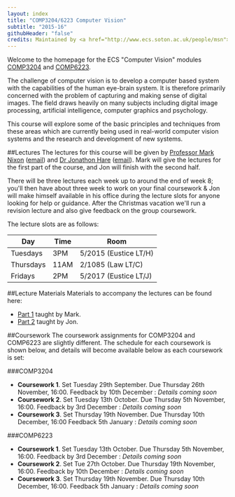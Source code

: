 ```yaml
---
layout: index
title: "COMP3204/6223 Computer Vision"
subtitle: "2015-16"
githubHeader: "false"
credits: Maintained by <a href="http://www.ecs.soton.ac.uk/people/msn">Professor Mark Nixon</a> and <a href="http://www.ecs.soton.ac.uk/people/jsh2">Dr Jonathon Hare</a>.
---
```


Welcome to the homepage for the ECS "Computer Vision" modules [COMP3204](https://secure.ecs.soton.ac.uk/module/COMP3204) and [COMP6223](https://secure.ecs.soton.ac.uk/module/COMP6223).

The challenge of computer vision is to develop a computer based system with the capabilities of the human eye-brain system. It is therefore primarily concerned with the problem of capturing and making sense of digital images. The field draws heavily on many subjects including digital image processing, artificial intelligence, computer graphics and psychology.

This course will explore some of the basic principles and techniques from these areas which are currently being used in real-world computer vision systems and the research and development of new systems.

##Lectures
The lectures for this course will be given by [Professor Mark Nixon](http://www.ecs.soton.ac.uk/people/msn) ([email](mailto:msn@ecs.soton.ac.uk)) and <a href="http://www.ecs.soton.ac.uk/people/jsh2">Dr Jonathon Hare</a> ([email](mailto:jsh2@ecs.soton.ac.uk)). Mark will give the lectures for the first part of the course, and Jon will finish with the second half. 

There will be three lectures each week up to around the end of week 8; you'll then have about three week to work on your final coursework & Jon will make himself available in his office during the lecture slots for anyone looking for help or guidance. After the Christmas vacation we'll run a revision lecture and also give feedback on the group coursework. 

The lecture slots are as follows:

Day       | Time | Room   
----------|------|-----------------------
Tuesdays  | 3PM  | 5/2015 (Eustice LT/H)
Thursdays | 11AM | 2/1085 (Law LT/C)
Fridays   | 2PM  | 5/2017 (Eustice LT/J)

##Lecture Materials
Materials to accompany the lectures can be found here:

* [Part 1](part1.html) taught by Mark.
* [Part 2](part2.html) taught by Jon.

##Coursework
The coursework assignments for COMP3204 and COMP6223 are slightly different. The schedule for each coursework is shown below, and details will become available below as each coursework is set:

###COMP3204

* **Coursework 1**. Set Tuesday 29th September. Due Thursday 26th November, 16:00. Feedback by 10th December : *Details coming soon*
* **Coursework 2**. Set Tuesday 13th October. Due Thursday 5th November, 16:00. Feedback by 3rd December : *Details coming soon*
* **Coursework 3**. Set Thursday 19th November. Due Thursday 10th December, 16:00 Feedback 5th January : *Details coming soon*

<!--- [Specification](cw/coursework1.html) : [Handin Link](https://handin.ecs.soton.ac.uk/handin/1415/COMP3204/1/) : [FAQ](cw/coursework1-faq.html) -->
<!--- [Specification](cw/coursework2.html) : [Handin Link](https://handin.ecs.soton.ac.uk/handin/1415/COMP3204/2/) -->
<!--- [Specification](cw/coursework3.html) : [Handin Link](https://handin.ecs.soton.ac.uk/handin/1415/COMP3204/3/) -->

###COMP6223

* **Coursework 1**. Set Tuesday 13th October. Due Thursday 5th November, 16:00. Feedback by 3rd December : *Details coming soon*
* **Coursework 2**. Set Tue 27th October. Due Thursday 19th November, 16:00. Feedback by 10th December : *Details coming soon*
* **Coursework 3**. Set Thursday 19th November. Due Thursday 10th December, 16:00. Feedback 5th January : *Details coming soon*

<!--- [Specification](cw/c6223_coursework1.html) : [Handin Link](https://handin.ecs.soton.ac.uk/handin/1415/COMP6223/3/) -->
<!--- [Specification](cw/c6223_coursework2.html) : [Handin Link](https://handin.ecs.soton.ac.uk/handin/1415/COMP6223/1/) -->
<!--- [Specification](cw/c6223_coursework3.html) : [Handin Link](https://handin.ecs.soton.ac.uk/handin/1415/COMP6223/4/) -->

